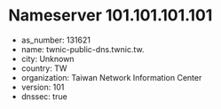 # Nameserver 101.101.101.101

* as_number: 131621
* name: twnic-public-dns.twnic.tw.
* city: Unknown
* country: TW
* organization: Taiwan Network Information Center
* version: 101
* dnssec: true
